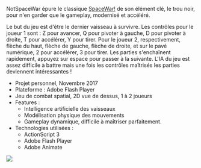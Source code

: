 NotSpaceWar épure le classique [SpaceWar!](https://fr.wikipedia.org/wiki/Spacewar! "Wikipedia") de son élément clé, le trou noir, pour n'en garder que le gameplay, modernisé et accéléré.

Le but du jeu est d'être le dernier vaisseau à survivre. Les contrôles pour le joueur 1 sont : Z pour avancer, Q pour pivoter à gauche, D pour pivoter à droite, T pour accélérer, Y pour tirer. Pour le joueur 2, respectivement, flèche du haut, flèche de gauche, flèche de droite, et sur le pavé numérique, 2 pour accélérer, 3 pour tirer. Les parties s'enchaînent rapidement, appuyez sur espace pour passer à la suivante. L'IA du jeu est assez difficile à battre mais une fois les contrôles maîtrisés les parties deviennent intéressantes !

+ Projet personnel, Novembre 2017
+ Plateforme : Adobe Flash Player 
+ Jeu de combat spatial, 2D vue de dessus, 1 à 2 joueurs
+ Features :
    - Intelligence artificielle des vaisseaux
    - Modélisation physique des mouvements
    - Gameplay dynamique, difficile à maîtriser parfaitement.
+ Technologies utilisées :
    - ActionScript 3
    - Adobe Flash Player
    - Adobe Animate

![](°project-image°)